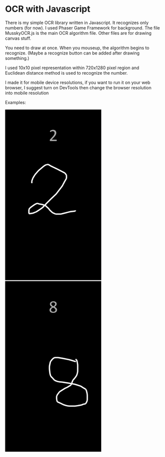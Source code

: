 # OCR with Javascript

There is my simple OCR library written in Javascript. It recognizes only numbers (for now). I used Phaser Game Framework for background.
The file MusskyOCR.js is the main OCR algorithm file. Other files are for drawing canvas stuff.

You need to draw at once. When you mouseup, the algorithm begins to recognize. (Maybe a recognize button can be added after drawing something.) 

I used 10x10 pixel representation within 720x1280 pixel region and Euclidean distance method is used to recognize the number.

I made it for mobile device resolutions, if you want to run it on your web browser, I suggest turn on DevTools then change the browser resolution into mobile resolution

Examples:

![alt text](2.png)
![alt text](8.png)
